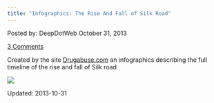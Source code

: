 ```yaml
---
title: "Infographics: The Rise And Fall of Silk Road"
---
```


<span>Posted by: DeepDotWeb </span>
<span>October 31, 2013</span>

<span><a href="/2013/10/31/infographics-the-rise-and-fall-of-silk-road/#comments">3 Comments</a></span>


<p>Created by the site <a href="http://drugabuse.com/">Drugabuse.com</a> an infographics describing the full timeline of the rise and fall of Silk road</p>

<img src="https://G-I-R.github.io/deepdotweb/imgs/2013/10/silkroadinfographics.jpg" />



Updated: 2013-10-31